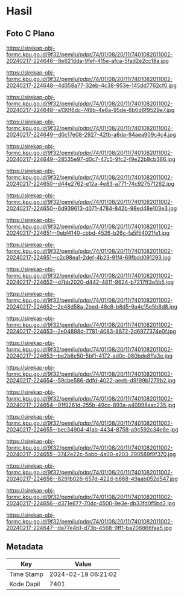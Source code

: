 # Hasil

## Foto C Plano

https://sirekap-obj-formc.kpu.go.id/9f32/pemilu/pdpr/74/01/08/20/11/7401082011002-20240217-224646--8e621dda-9fef-415e-afca-5fad2e2cc18a.jpg

https://sirekap-obj-formc.kpu.go.id/9f32/pemilu/pdpr/74/01/08/20/11/7401082011002-20240217-224648--4d358a77-32eb-4c38-953e-145dd7762cf0.jpg

https://sirekap-obj-formc.kpu.go.id/9f32/pemilu/pdpr/74/01/08/20/11/7401082011002-20240217-224648--a130f6dc-749b-4e6a-95de-6b0d6f9529e7.jpg

https://sirekap-obj-formc.kpu.go.id/9f32/pemilu/pdpr/74/01/08/20/11/7401082011002-20240217-224649--d0c17e08-2927-42fb-a8da-94aea909c4c4.jpg

https://sirekap-obj-formc.kpu.go.id/9f32/pemilu/pdpr/74/01/08/20/11/7401082011002-20240217-224649--28535e97-d0c7-47c5-9fc2-f9e22b8cb366.jpg

https://sirekap-obj-formc.kpu.go.id/9f32/pemilu/pdpr/74/01/08/20/11/7401082011002-20240217-224650--d44e2762-e12a-4e83-a771-74c927571262.jpg

https://sirekap-obj-formc.kpu.go.id/9f32/pemilu/pdpr/74/01/08/20/11/7401082011002-20240217-224650--6d939613-d071-4784-842b-98ed48e103e3.jpg

https://sirekap-obj-formc.kpu.go.id/9f32/pemilu/pdpr/74/01/08/20/11/7401082011002-20240217-224651--0ebf4140-cbbd-4526-b26c-fa5f54021fe1.jpg

https://sirekap-obj-formc.kpu.go.id/9f32/pemilu/pdpr/74/01/08/20/11/7401082011002-20240217-224651--c2c98ea1-2def-4b23-91f4-69fbdd091293.jpg

https://sirekap-obj-formc.kpu.go.id/9f32/pemilu/pdpr/74/01/08/20/11/7401082011002-20240217-224652--d7bb2020-d442-4811-9624-b7217ff3e5b5.jpg

https://sirekap-obj-formc.kpu.go.id/9f32/pemilu/pdpr/74/01/08/20/11/7401082011002-20240217-224652--2e48d58a-2bed-48c8-b8d5-9a4c15e5b8d8.jpg

https://sirekap-obj-formc.kpu.go.id/9f32/pemilu/pdpr/74/01/08/20/11/7401082011002-20240217-224653--2e04898d-7781-4083-8872-2d6977374e0f.jpg

https://sirekap-obj-formc.kpu.go.id/9f32/pemilu/pdpr/74/01/08/20/11/7401082011002-20240217-224653--be2b6c50-5bf1-4172-ad0c-080bde8ffa3e.jpg

https://sirekap-obj-formc.kpu.go.id/9f32/pemilu/pdpr/74/01/08/20/11/7401082011002-20240217-224654--59cbe586-ddfd-4022-aeeb-d9199b1279b2.jpg

https://sirekap-obj-formc.kpu.go.id/9f32/pemilu/pdpr/74/01/08/20/11/7401082011002-20240217-224654--91f9261d-255b-49cc-893a-a40998aac235.jpg

https://sirekap-obj-formc.kpu.go.id/9f32/pemilu/pdpr/74/01/08/20/11/7401082011002-20240217-224655--bec34904-41ab-4434-8758-a9c592c34e8e.jpg

https://sirekap-obj-formc.kpu.go.id/9f32/pemilu/pdpr/74/01/08/20/11/7401082011002-20240217-224655--3742e22c-5abb-4a00-a203-290589f9f370.jpg

https://sirekap-obj-formc.kpu.go.id/9f32/pemilu/pdpr/74/01/08/20/11/7401082011002-20240217-224656--8291b026-657d-422d-b668-49aab052d547.jpg

https://sirekap-obj-formc.kpu.go.id/9f32/pemilu/pdpr/74/01/08/20/11/7401082011002-20240217-224656--d371e677-70dc-4500-9e3e-db33fd0f5bd2.jpg

https://sirekap-obj-formc.kpu.go.id/9f32/pemilu/pdpr/74/01/08/20/11/7401082011002-20240217-224647--da77e4b1-d73b-4568-9ff1-ba206866faa5.jpg


## Metadata

| Key        | Value               |
| ---------- | ------------------- |
| Time Stamp | 2024-02-19 06:21:02 |
| Kode Dapil | 7401                |



